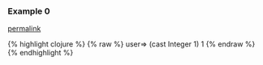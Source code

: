 ### Example 0
[permalink](#example-0)

{% highlight clojure %}
{% raw %}
user=> (cast Integer 1)
1
{% endraw %}
{% endhighlight %}


